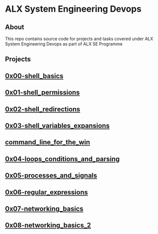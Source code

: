 # ALX System Engineering Devops

## About
This repo contains source code for projects and tasks covered under ALX System Engineering Devops as part of ALX SE Programme

## Projects

## [0x00-shell_basics](https://github.com/j88moja-code/alx-system_engineering-devops/tree/main/0x00-shell_basics)
## [0x01-shell_permissions](https://github.com/j88moja-code/alx-system_engineering-devops/tree/main/0x01-shell_permissions)
## [0x02-shell_redirections](https://github.com/j88moja-code/alx-system_engineering-devops/tree/main/0x02-shell_redirections)
## [0x03-shell_variables_expansions](https://github.com/j88moja-code/alx-system_engineering-devops/tree/main/0x03-shell_variables_expansions)
## [command_line_for_the_win](https://github.com/j88moja-code/alx-system_engineering-devops/tree/main/command_line_for_the_win)
## [0x04-loops_conditions_and_parsing](https://github.com/j88moja-code/alx-system_engineering-devops/tree/main/0x04-loops_conditions_and_parsing)
## [0x05-processes_and_signals](https://github.com/j88moja-code/alx-system_engineering-devops/tree/main/0x05-processes_and_signals)
## [0x06-regular_expressions](https://github.com/j88moja-code/alx-system_engineering-devops/tree/main/0x06-regular_expressions)
## [0x07-networking_basics]()
## [0x08-networking_basics_2]()
